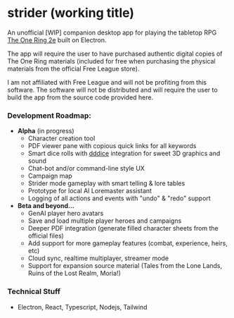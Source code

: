 # strider (working title)

An unofficial [WIP] companion desktop app for playing the tabletop RPG [The One Ring 2e](https://freeleaguepublishing.com/shop/the-one-ring/) built on Electron.

The app will require the user to have purchased authentic digital copies of The One Ring materials (included for free when purchasing the physical materials from the official Free League store). 

I am not affiliated with Free League and will not be profiting from this software. The software will not be distributed and will require the user to build the app from the source code provided here.

### Development Roadmap:

* **Alpha** (in progress)
  * Character creation tool
  * PDF viewer pane with copious quick links for all keywords
  * Smart dice rolls with [dddice](https://dddice.com/product/HSX-0001) integration for sweet 3D graphics and sound
  * Chat-bot and/or command-line style UX
  * Campaign map
  * Strider mode gameplay with smart telling & lore tables
  * Prototype for local AI Loremaster assistant
  * Logging of all actions and events with "undo" & "redo" support
* **Beta and beyond...**
  * GenAI player hero avatars
  * Save and load multiple player heroes and campaigns
  * Deeper PDF integration (generate filled character sheets from the official files)
  * Add support for more gameplay features (combat, experience, heirs, etc)
  * Cloud sync, realtime multiplayer, streamer mode
  * Support for expansion source material (Tales from the Lone Lands, Ruins of the Lost Realm, Moria!)


### Technical Stuff

* Electron, React, Typescript, Nodejs, Tailwind